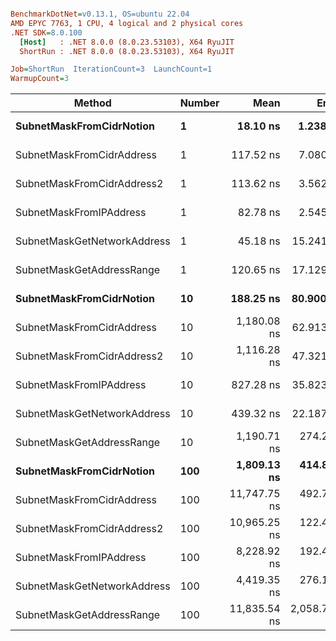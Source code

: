 ``` ini

BenchmarkDotNet=v0.13.1, OS=ubuntu 22.04
AMD EPYC 7763, 1 CPU, 4 logical and 2 physical cores
.NET SDK=8.0.100
  [Host]   : .NET 8.0.0 (8.0.23.53103), X64 RyuJIT
  ShortRun : .NET 8.0.0 (8.0.23.53103), X64 RyuJIT

Job=ShortRun  IterationCount=3  LaunchCount=1  
WarmupCount=3  

```
|                      Method | Number |         Mean |        Error |     StdDev |          Min |          Max |  Gen 0 | Allocated |
|---------------------------- |------- |-------------:|-------------:|-----------:|-------------:|-------------:|-------:|----------:|
|    **SubnetMaskFromCidrNotion** |      **1** |     **18.10 ns** |     **1.238 ns** |   **0.068 ns** |     **18.02 ns** |     **18.15 ns** | **0.0007** |      **56 B** |
|   SubnetMaskFromCidrAddress |      1 |    117.52 ns |     7.080 ns |   0.388 ns |    117.24 ns |    117.96 ns | 0.0013 |     112 B |
|  SubnetMaskFromCidrAddress2 |      1 |    113.62 ns |     3.562 ns |   0.195 ns |    113.47 ns |    113.84 ns | 0.0013 |     112 B |
|     SubnetMaskFromIPAddress |      1 |     82.78 ns |     2.545 ns |   0.140 ns |     82.65 ns |     82.93 ns | 0.0006 |      56 B |
| SubnetMaskGetNetworkAddress |      1 |     45.18 ns |    15.241 ns |   0.835 ns |     44.53 ns |     46.12 ns | 0.0007 |      56 B |
|   SubnetMaskGetAddressRange |      1 |    120.65 ns |    17.129 ns |   0.939 ns |    119.57 ns |    121.20 ns | 0.0019 |     168 B |
|    **SubnetMaskFromCidrNotion** |     **10** |    **188.25 ns** |    **80.900 ns** |   **4.434 ns** |    **185.58 ns** |    **193.37 ns** | **0.0067** |     **560 B** |
|   SubnetMaskFromCidrAddress |     10 |  1,180.08 ns |    62.913 ns |   3.448 ns |  1,176.22 ns |  1,182.86 ns | 0.0134 |   1,120 B |
|  SubnetMaskFromCidrAddress2 |     10 |  1,116.28 ns |    47.321 ns |   2.594 ns |  1,113.36 ns |  1,118.33 ns | 0.0134 |   1,120 B |
|     SubnetMaskFromIPAddress |     10 |    827.28 ns |    35.823 ns |   1.964 ns |    825.30 ns |    829.23 ns | 0.0067 |     560 B |
| SubnetMaskGetNetworkAddress |     10 |    439.32 ns |    22.187 ns |   1.216 ns |    438.12 ns |    440.55 ns | 0.0067 |     560 B |
|   SubnetMaskGetAddressRange |     10 |  1,190.71 ns |   274.253 ns |  15.033 ns |  1,180.81 ns |  1,208.01 ns | 0.0191 |   1,680 B |
|    **SubnetMaskFromCidrNotion** |    **100** |  **1,809.13 ns** |   **414.804 ns** |  **22.737 ns** |  **1,793.82 ns** |  **1,835.26 ns** | **0.0668** |   **5,600 B** |
|   SubnetMaskFromCidrAddress |    100 | 11,747.75 ns |   492.754 ns |  27.009 ns | 11,731.30 ns | 11,778.93 ns | 0.1221 |  11,200 B |
|  SubnetMaskFromCidrAddress2 |    100 | 10,965.25 ns |   122.426 ns |   6.711 ns | 10,957.52 ns | 10,969.63 ns | 0.1221 |  11,200 B |
|     SubnetMaskFromIPAddress |    100 |  8,228.92 ns |   192.450 ns |  10.549 ns |  8,217.21 ns |  8,237.68 ns | 0.0610 |   5,600 B |
| SubnetMaskGetNetworkAddress |    100 |  4,419.35 ns |   276.151 ns |  15.137 ns |  4,408.22 ns |  4,436.59 ns | 0.0610 |   5,600 B |
|   SubnetMaskGetAddressRange |    100 | 11,835.54 ns | 2,058.779 ns | 112.849 ns | 11,716.96 ns | 11,941.62 ns | 0.1984 |  16,800 B |
